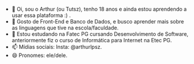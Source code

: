 - 👋 Oi, sou o Arthur (ou Tutsz), tenho 18 anos e ainda estou aprendendo a usar essa plataforma :) .
- 👀 Gosto de Front-End e Banco de Dados, e busco aprender mais sobre as linguagens que tive na escola/faculdade.
- 🌱 Estou estudando na Fatec PG cursando Desenvolvimento de Software, anteriormente fiz o curso de Informática para Internet na Etec PG. 
- 📫 Mídias sociais: Insta: @arthurlpsz. 
- 😄 Pronomes: ele/dele.
